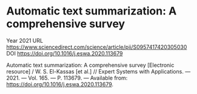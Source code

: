 # Automatic text summarization: A comprehensive survey

Year 2021
URL https://www.sciencedirect.com/science/article/pii/S0957417420305030
DOI https://doi.org/10.1016/j.eswa.2020.113679

Automatic text summarization: A comprehensive survey [Electronic resource] / W. S. El-Kassas [et al.] // Expert Systems with Applications. — 2021. — Vol. 165. — P. 113679. — Available from: https://doi.org/10.1016/j.eswa.2020.113679.